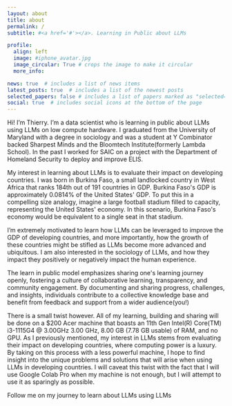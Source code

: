 ```yaml
---
layout: about
title: about
permalink: /
subtitle: #<a href='#'></a>. Learning in Public about LLMs

profile:
  align: left
  image: #iphone_avatar.jpg
  image_circular: True # crops the image to make it circular
  more_info: 

news: true  # includes a list of news items
latest_posts: true  # includes a list of the newest posts
selected_papers: false # includes a list of papers marked as "selected={true}"
social: true  # includes social icons at the bottom of the page
---
```


Hi! I’m Thierry. I’m a data scientist who is learning in public about LLMs using LLMs on low compute hardware. I graduated from the University of Maryland with a degree in sociology and was a student at Y Combinator backed Sharpest Minds and the Bloomtech Institute(formerly Lambda School). In the past I worked for SAIC on a project with the Department of Homeland Security to deploy and improve ELIS. 

My interest in learning about LLMs is to evaluate their impact on developing countries. I was born in Burkina Faso, a small landlocked country in West Africa that ranks 184th out of 191 countries in GDP. Burkina Faso's GDP is approximately 0.0814% of the United States' GDP. To put this in a compelling size analogy, imagine a large football stadium filled to capacity, representing the United States' economy. In this scenario, Burkina Faso's economy would be equivalent to a single seat in that stadium.

I’m extremely motivated to learn how LLMs can be leveraged to improve the GDP of developing countries, and more importantly, how the growth of these countries might be stifled as LLMs become more advanced and ubiquitous. I am also interested in the sociology of LLMs, and how they impact they positively or negatively impact the human experience.

The learn in public model emphasizes sharing one's learning journey openly, fostering a culture of collaborative learning, transparency, and community engagement. By documenting and sharing progress, challenges, and insights, individuals contribute to a collective knowledge base and benefit from feedback and support from a wider audience(you!)

There is a small twist however. All of my learning, building and sharing will be done on a $200 Acer machine that boasts an 11th Gen Intel(R) Core(TM) i3-1115G4 @ 3.00GHz   3.00 GHz, 8.00 GB (7.78 GB usable) of RAM, and no GPU. As I previously mentioned, my interest in LLMs stems from evaluating their impact on developing countries, where computing power is a luxury. By taking on this process with a less powerful machine, I hope to find insight into the unique problems and solutions that will arise when using LLMs in developing countries. I will caveat this twist with the fact that I will use Google Colab Pro when my machine is not enough, but I will attempt to use it as sparingly as possible.

Follow me on my journey to learn about LLMs using LLMs

